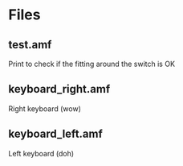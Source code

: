 # Files

## test.amf

Print to check if the fitting around the switch is OK

## keyboard_right.amf

Right keyboard (wow)

## keyboard_left.amf

Left keyboard (doh)
